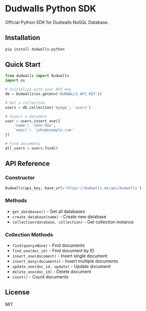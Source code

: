 # Dudwalls Python SDK

Official Python SDK for Dudwalls NoSQL Database.

## Installation

```bash
pip install dudwalls-python
```

## Quick Start

```python
from dudwalls import Dudwalls
import os

# Initialize with your API key
db = Dudwalls(os.getenv('DUDWALLS_API_KEY'))

# Get a collection
users = db.collection('myapp', 'users')

# Insert a document
user = users.insert_one({
    'name': 'John Doe',
    'email': 'john@example.com'
})

# Find documents
all_users = users.find()
```

## API Reference

### Constructor
```python
Dudwalls(api_key, base_url='https://dudwalls.me/api/dudwalls')
```

### Methods
- `get_databases()` - Get all databases
- `create_database(name)` - Create new database
- `collection(database, collection)` - Get collection instance

### Collection Methods
- `find(query=None)` - Find documents
- `find_one(doc_id)` - Find document by ID
- `insert_one(document)` - Insert single document
- `insert_many(documents)` - Insert multiple documents
- `update_one(doc_id, update)` - Update document
- `delete_one(doc_id)` - Delete document
- `count()` - Count documents

## License

MIT
